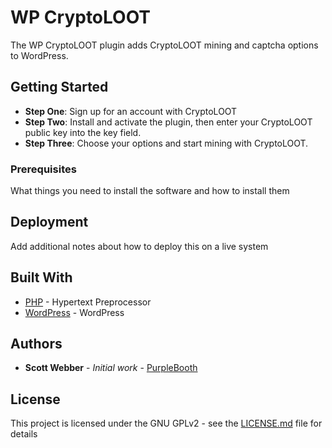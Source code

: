 # WP CryptoLOOT

The WP CryptoLOOT plugin adds CryptoLOOT mining and captcha options to WordPress.

## Getting Started

* **Step One**: Sign up for an account with CryptoLOOT
* **Step Two**: Install and activate the plugin, then enter your CryptoLOOT public key into the key field.
* **Step Three**: Choose your options and start mining with CryptoLOOT.

### Prerequisites

What things you need to install the software and how to install them

## Deployment

Add additional notes about how to deploy this on a live system

## Built With

* [PHP](https://www.php.net/) - Hypertext Preprocessor
* [WordPress](https://wordpress.org/) - WordPress

## Authors

* **Scott Webber** - *Initial work* - [PurpleBooth](https://github.com/scowebb)

## License

This project is licensed under the GNU GPLv2 - see the [LICENSE.md](LICENSE.md) file for details
